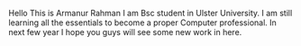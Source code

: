 Hello
This is Armanur Rahman
I am Bsc student in Ulster University.
I am still learning all the essentials to become a proper Computer professional.
In next few year I hope you guys will see some new work in here.
